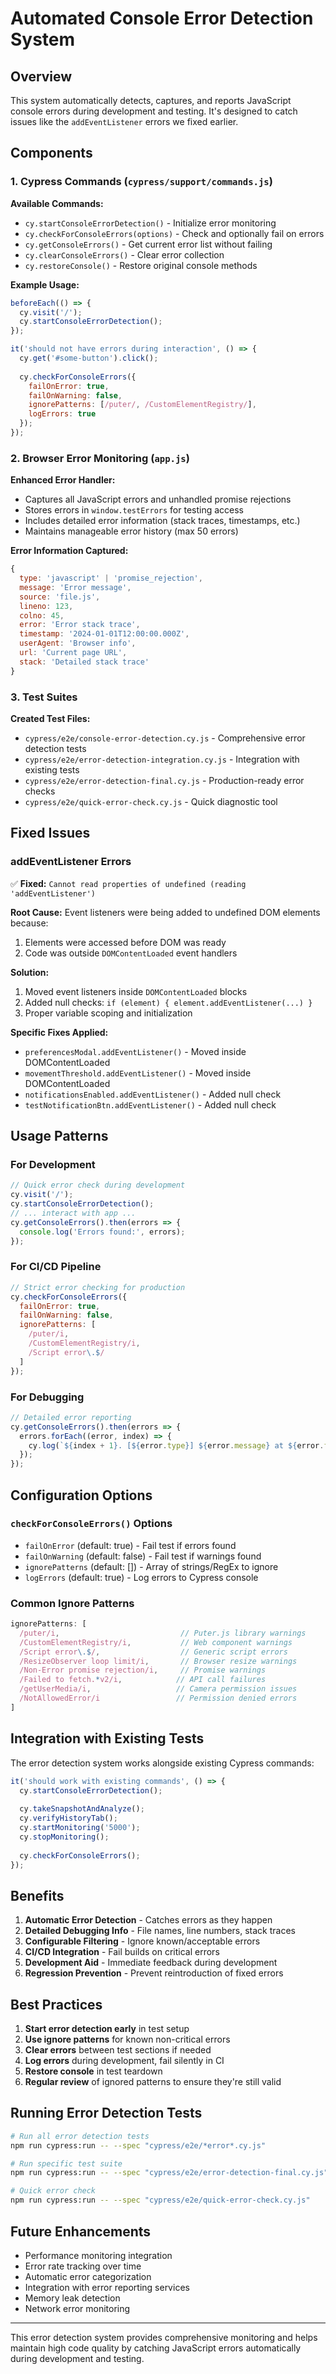 # Automated Console Error Detection System

## Overview
This system automatically detects, captures, and reports JavaScript console errors during development and testing. It's designed to catch issues like the `addEventListener` errors we fixed earlier.

## Components

### 1. Cypress Commands (`cypress/support/commands.js`)

**Available Commands:**
- `cy.startConsoleErrorDetection()` - Initialize error monitoring
- `cy.checkForConsoleErrors(options)` - Check and optionally fail on errors
- `cy.getConsoleErrors()` - Get current error list without failing
- `cy.clearConsoleErrors()` - Clear error collection
- `cy.restoreConsole()` - Restore original console methods

**Example Usage:**
```javascript
beforeEach(() => {
  cy.visit('/');
  cy.startConsoleErrorDetection();
});

it('should not have errors during interaction', () => {
  cy.get('#some-button').click();
  
  cy.checkForConsoleErrors({
    failOnError: true,
    failOnWarning: false,
    ignorePatterns: [/puter/, /CustomElementRegistry/],
    logErrors: true
  });
});
```

### 2. Browser Error Monitoring (`app.js`)

**Enhanced Error Handler:**
- Captures all JavaScript errors and unhandled promise rejections
- Stores errors in `window.testErrors` for testing access
- Includes detailed error information (stack traces, timestamps, etc.)
- Maintains manageable error history (max 50 errors)

**Error Information Captured:**
```javascript
{
  type: 'javascript' | 'promise_rejection',
  message: 'Error message',
  source: 'file.js',
  lineno: 123,
  colno: 45,
  error: 'Error stack trace',
  timestamp: '2024-01-01T12:00:00.000Z',
  userAgent: 'Browser info',
  url: 'Current page URL',
  stack: 'Detailed stack trace'
}
```

### 3. Test Suites

**Created Test Files:**
- `cypress/e2e/console-error-detection.cy.js` - Comprehensive error detection tests
- `cypress/e2e/error-detection-integration.cy.js` - Integration with existing tests
- `cypress/e2e/error-detection-final.cy.js` - Production-ready error checks
- `cypress/e2e/quick-error-check.cy.js` - Quick diagnostic tool

## Fixed Issues

### addEventListener Errors
✅ **Fixed:** `Cannot read properties of undefined (reading 'addEventListener')`

**Root Cause:** Event listeners were being added to undefined DOM elements because:
1. Elements were accessed before DOM was ready
2. Code was outside `DOMContentLoaded` event handlers

**Solution:**
1. Moved event listeners inside `DOMContentLoaded` blocks
2. Added null checks: `if (element) { element.addEventListener(...) }`
3. Proper variable scoping and initialization

**Specific Fixes Applied:**
- `preferencesModal.addEventListener()` - Moved inside DOMContentLoaded
- `movementThreshold.addEventListener()` - Moved inside DOMContentLoaded
- `notificationsEnabled.addEventListener()` - Added null check
- `testNotificationBtn.addEventListener()` - Added null check

## Usage Patterns

### For Development
```javascript
// Quick error check during development
cy.visit('/');
cy.startConsoleErrorDetection();
// ... interact with app ...
cy.getConsoleErrors().then(errors => {
  console.log('Errors found:', errors);
});
```

### For CI/CD Pipeline
```javascript
// Strict error checking for production
cy.checkForConsoleErrors({
  failOnError: true,
  failOnWarning: false,
  ignorePatterns: [
    /puter/i,
    /CustomElementRegistry/i,
    /Script error\.$/
  ]
});
```

### For Debugging
```javascript
// Detailed error reporting
cy.getConsoleErrors().then(errors => {
  errors.forEach((error, index) => {
    cy.log(`${index + 1}. [${error.type}] ${error.message} at ${error.filename}:${error.lineno}`);
  });
});
```

## Configuration Options

### `checkForConsoleErrors()` Options
- `failOnError` (default: true) - Fail test if errors found
- `failOnWarning` (default: false) - Fail test if warnings found
- `ignorePatterns` (default: []) - Array of strings/RegEx to ignore
- `logErrors` (default: true) - Log errors to Cypress console

### Common Ignore Patterns
```javascript
ignorePatterns: [
  /puter/i,                           // Puter.js library warnings
  /CustomElementRegistry/i,           // Web component warnings
  /Script error\.$/,                  // Generic script errors
  /ResizeObserver loop limit/i,       // Browser resize warnings
  /Non-Error promise rejection/i,     // Promise warnings
  /Failed to fetch.*v2/i,            // API call failures
  /getUserMedia/i,                   // Camera permission issues
  /NotAllowedError/i                 // Permission denied errors
]
```

## Integration with Existing Tests

The error detection system works alongside existing Cypress commands:

```javascript
it('should work with existing commands', () => {
  cy.startConsoleErrorDetection();
  
  cy.takeSnapshotAndAnalyze();
  cy.verifyHistoryTab();
  cy.startMonitoring('5000');
  cy.stopMonitoring();
  
  cy.checkForConsoleErrors();
});
```

## Benefits

1. **Automatic Error Detection** - Catches errors as they happen
2. **Detailed Debugging Info** - File names, line numbers, stack traces
3. **Configurable Filtering** - Ignore known/acceptable errors
4. **CI/CD Integration** - Fail builds on critical errors
5. **Development Aid** - Immediate feedback during development
6. **Regression Prevention** - Prevent reintroduction of fixed errors

## Best Practices

1. **Start error detection early** in test setup
2. **Use ignore patterns** for known non-critical errors
3. **Clear errors** between test sections if needed
4. **Log errors** during development, fail silently in CI
5. **Restore console** in test teardown
6. **Regular review** of ignored patterns to ensure they're still valid

## Running Error Detection Tests

```bash
# Run all error detection tests
npm run cypress:run -- --spec "cypress/e2e/*error*.cy.js"

# Run specific test suite
npm run cypress:run -- --spec "cypress/e2e/error-detection-final.cy.js"

# Quick error check
npm run cypress:run -- --spec "cypress/e2e/quick-error-check.cy.js"
```

## Future Enhancements

- Performance monitoring integration
- Error rate tracking over time
- Automatic error categorization
- Integration with error reporting services
- Memory leak detection
- Network error monitoring

---

This error detection system provides comprehensive monitoring and helps maintain high code quality by catching JavaScript errors automatically during development and testing.